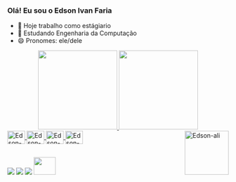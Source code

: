 ### Olá! Eu sou o Edson Ivan Faria

- 🔭 Hoje trabalho como estágiario
- 🌱 Estudando Engenharia da Computação
- 😄 Pronomes: ele/dele

<div align="center">
  <a href="https://github.com/Edson-Ivan">
  <img height="180em" src="https://github-readme-stats.vercel.app/api?username=Edson-Ivan&show_icons=true&theme=dark&include_all_commits=true&count_private=true"/>
  <img height="180em" src="https://github-readme-stats.vercel.app/api/top-langs/?username=Edson-Ivan&layout=compact&langs_count=7&theme=dracula"/>
</div>

<div>
<img align="center" alt="Edson-C" height="30" width="40" src = "https://cdn.jsdelivr.net/gh/devicons/devicon/icons/c/c-line.svg" />
<img align="center" alt="Edson-HTML5" height="30" width="40" src = "https://cdn.jsdelivr.net/gh/devicons/devicon/icons/html5/html5-plain-wordmark.svg" />
<img align="center" alt="Edson-CSS3" height="30" width="40" src = "https://cdn.jsdelivr.net/gh/devicons/devicon/icons/css3/css3-plain-wordmark.svg" />
<img align="center" alt="Edson-javascript" height="30" width="40" src = "https://cdn.jsdelivr.net/gh/devicons/devicon/icons/javascript/javascript-original.svg" />
<img align="right" alt="Edson-ali" heigth="100" width="100"                                                                                                 src ="https://cdn.discordapp.com/attachments/1042273312715313176/1042287763006947338/Design_sem_nome_2.gif"/>

</div>

##

<div>
 <a href ="https://wa.me/qr/VLSWM2KEWX3AK1" target ="_blank"> <img src ="https://img.shields.io/badge/WhatsApp-25D366?style=for-the-                                  badge&logo=whatsapp&logoColor=black" target = "_blank"></a>
 <a href ="https://www.instagram.com/_yvan_faria/" target ="_blank"> <img src ="https://img.shields.io/badge/Instagram-E4405F?style=for-the-                          badge&logo=instagram&logoColor=black" target = "_blank"></a>
 <a href ="https://www.linkedin.com/in/edson-ivan-003538217/" target ="_blank"> <img src ="https://img.shields.io/badge/LinkedIn-0077B5?style=for-the-                badge&logo=linkedin&logoColor=black" target = "_blank"></a>
 <a href ="https://www.beecrowd.com.br/judge/en/profile/734917" target ="_blank"> <img height="40" width="50" src ="https://www.beecrowd.com.br/judge/img/5.0/logo-beecrowd.png?1635097036" target = "_blank"></a>

</div>
